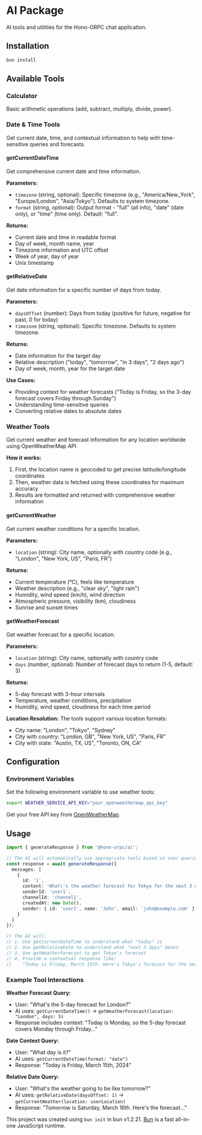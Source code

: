 # AI Package

AI tools and utilities for the Hono-ORPC chat application.

## Installation

```bash
bun install
```

## Available Tools

### Calculator
Basic arithmetic operations (add, subtract, multiply, divide, power).

### Date & Time Tools
Get current date, time, and contextual information to help with time-sensitive queries and forecasts.

#### getCurrentDateTime
Get comprehensive current date and time information.

**Parameters:**
- `timezone` (string, optional): Specific timezone (e.g., "America/New_York", "Europe/London", "Asia/Tokyo"). Defaults to system timezone.
- `format` (string, optional): Output format - "full" (all info), "date" (date only), or "time" (time only). Default: "full".

**Returns:**
- Current date and time in readable format
- Day of week, month name, year
- Timezone information and UTC offset
- Week of year, day of year
- Unix timestamp

#### getRelativeDate
Get date information for a specific number of days from today.

**Parameters:**
- `daysOffset` (number): Days from today (positive for future, negative for past, 0 for today)
- `timezone` (string, optional): Specific timezone. Defaults to system timezone.

**Returns:**
- Date information for the target day
- Relative description ("today", "tomorrow", "in 3 days", "2 days ago")
- Day of week, month, year for the target date

**Use Cases:**
- Providing context for weather forecasts ("Today is Friday, so the 3-day forecast covers Friday through Sunday")
- Understanding time-sensitive queries
- Converting relative dates to absolute dates

### Weather Tools
Get current weather and forecast information for any location worldwide using OpenWeatherMap API.

**How it works:**
1. First, the location name is geocoded to get precise latitude/longitude coordinates
2. Then, weather data is fetched using these coordinates for maximum accuracy
3. Results are formatted and returned with comprehensive weather information

#### getCurrentWeather
Get current weather conditions for a specific location.

**Parameters:**
- `location` (string): City name, optionally with country code (e.g., "London", "New York, US", "Paris, FR")

**Returns:**
- Current temperature (°C), feels like temperature
- Weather description (e.g., "clear sky", "light rain")
- Humidity, wind speed (km/h), wind direction
- Atmospheric pressure, visibility (km), cloudiness
- Sunrise and sunset times

#### getWeatherForecast
Get weather forecast for a specific location.

**Parameters:**
- `location` (string): City name, optionally with country code
- `days` (number, optional): Number of forecast days to return (1-5, default: 3)

**Returns:**
- 5-day forecast with 3-hour intervals
- Temperature, weather conditions, precipitation
- Humidity, wind speed, cloudiness for each time period

**Location Resolution:**
The tools support various location formats:
- City name: "London", "Tokyo", "Sydney"
- City with country: "London, GB", "New York, US", "Paris, FR"
- City with state: "Austin, TX, US", "Toronto, ON, CA"

## Configuration

### Environment Variables

Set the following environment variable to use weather tools:

```bash
export WEATHER_SERVICE_API_KEY="your_openweathermap_api_key"
```

Get your free API key from [OpenWeatherMap](https://openweathermap.org/api).

## Usage

```typescript
import { generateResponse } from '@hono-orpc/ai';

// The AI will automatically use appropriate tools based on user queries
const response = await generateResponse({
  messages: [
    {
      id: '1',
      content: 'What\'s the weather forecast for Tokyo for the next 3 days?',
      senderId: 'user1',
      channelId: 'channel1',
      createdAt: new Date(),
      sender: { id: 'user1', name: 'John', email: 'john@example.com' }
    }
  ]
});

// The AI will:
// 1. Use getCurrentDateTime to understand what "today" is
// 2. Use getRelativeDate to understand what "next 3 days" means
// 3. Use getWeatherForecast to get Tokyo's forecast
// 4. Provide a contextual response like:
//    "Today is Friday, March 15th. Here's Tokyo's forecast for the next 3 days (Friday-Sunday)..."
```

### Example Tool Interactions

**Weather Forecast Query:**
- User: "What's the 5-day forecast for London?"
- AI uses: `getCurrentDateTime()` → `getWeatherForecast(location: "London", days: 5)`
- Response includes context: "Today is Monday, so the 5-day forecast covers Monday through Friday..."

**Date Context Query:**
- User: "What day is it?"
- AI uses: `getCurrentDateTime(format: "date")`
- Response: "Today is Friday, March 15th, 2024"

**Relative Date Query:**
- User: "What's the weather going to be like tomorrow?"
- AI uses: `getRelativeDate(daysOffset: 1)` → `getCurrentWeather(location: userLocation)`
- Response: "Tomorrow is Saturday, March 16th. Here's the forecast..."

This project was created using `bun init` in bun v1.2.21. [Bun](https://bun.com) is a fast all-in-one JavaScript runtime.
